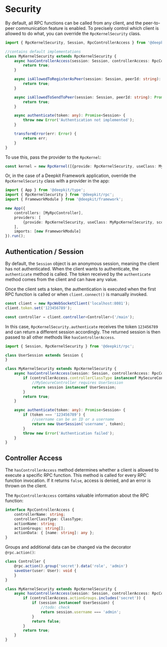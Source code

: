 # Security

By default, all RPC functions can be called from any client, and the peer-to-peer communication feature is enabled. To precisely control which client is allowed to do what, you can override the `RpcKernelSecurity` class.

```typescript
import { RpcKernelSecurity, Session, RpcControllerAccess } from '@deepkit/type';

//contains default implementations
class MyKernelSecurity extends RpcKernelSecurity {
    async hasControllerAccess(session: Session, controllerAccess: RpcControllerAccess): Promise<boolean> {
        return true;
    }

    async isAllowedToRegisterAsPeer(session: Session, peerId: string): Promise<boolean> {
        return true;
    }

    async isAllowedToSendToPeer(session: Session, peerId: string): Promise<boolean> {
        return true;
    }

    async authenticate(token: any): Promise<Session> {
        throw new Error('Authentication not implemented');
    }

    transformError(err: Error) {
        return err;
    }
}
```

To use this, pass the provider to the `RpcKernel`:

```typescript
const kernel = new RpcKernel([{provide: RpcKernelSecurity, useClass: MyKernelSecurity, scope: 'rpc'}]);
```

Or, in the case of a Deepkit Framework application, override the `RpcKernelSecurity` class with a provider in the app:

```typescript
import { App } from '@deepkit/type';
import { RpcKernelSecurity } from '@deepkit/rpc';
import { FrameworkModule } from '@deepkit/framework';

new App({
    controllers: [MyRpcController],
    providers: [
        {provide: RpcKernelSecurity, useClass: MyRpcKernelSecurity, scope: 'rpc'}
    ],
    imports: [new FrameworkModule]
}).run();
```

## Authentication / Session

By default, the `Session` object is an anonymous session, meaning the client has not authenticated. When the client wants to authenticate, the `authenticate` method is called. The token received by the `authenticate` method comes from the client and can have any value.

Once the client sets a token, the authentication is executed when the first RPC function is called or when `client.connect()` is manually invoked.


```typescript
const client = new RpcWebSocketClient('localhost:8081');
client.token.set('123456789');

const controller = client.controller<Controller>('/main');
```

In this case, `RpcKernelSecurity.authenticate` receives the token `123456789` and can return a different session accordingly. The returned session is then passed to all other methods like `hasControllerAccess`.

```typescript
import { Session, RpcKernelSecurity } from '@deepkit/rpc';

class UserSession extends Session {
}

class MyKernelSecurity extends RpcKernelSecurity {
    async hasControllerAccess(session: Session, controllerAccess: RpcControllerAccess): Promise<boolean> {
        if (controllerAccess.controllerClassType instanceof MySecureController) {
            //MySecureController requires UserSession
            return session instanceof UserSession;
        }
        return true;
    }

    async authenticate(token: any): Promise<Session> {
        if (token === '123456789') {
            //username can be an ID or a username
            return new UserSession('username', token);
        }
        throw new Error('Authentication failed');
    }
}
```

## Controller Access

The `hasControllerAccess` method determines whether a client is allowed to execute a specific RPC function. This method is called for every RPC function invocation. If it returns `false`, access is denied, and an error is thrown on the client.

The `RpcControllerAccess` contains valuable information about the RPC function:

```typescript
interface RpcControllerAccess {
    controllerName: string;
    controllerClassType: ClassType;
    actionName: string;
    actionGroups: string[];
    actionData: { [name: string]: any };
}
```

Groups and additional data can be changed via the decorator `@rpc.action()`:

```typescript
class Controller {
    @rpc.action().group('secret').data('role', 'admin')
    saveUser(user: User): void {
    }
}

class MyKernelSecurity extends RpcKernelSecurity {
    async hasControllerAccess(session: Session, controllerAccess: RpcControllerAccess): Promise<boolean> {
        if (controllerAccess.actionGroups.includes('secret')) {
            if (session instanceof UserSession) {
                //todo: check
                return session.username === 'admin';
            }
            return false;
        }
        return true;
    }
}
```
